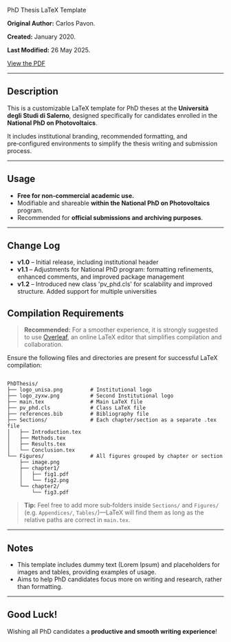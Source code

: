 PhD Thesis LaTeX Template

**Original Author:** Carlos Pavon.

**Created:** January 2020.

**Last Modified:** 26 May 2025.

[View the PDF](./Phd_thesis_template.pdf)

---

## Description

This is a customizable LaTeX template for PhD theses at the **Università degli Studi di Salerno**, designed specifically for candidates enrolled in the **National PhD on Photovoltaics**.

It includes institutional branding, recommended formatting, and pre‑configured environments to simplify the thesis writing and submission process.

---

## Usage

* **Free for non‑commercial academic use.**
* Modifiable and shareable **within the National PhD on Photovoltaics** program.
* Recommended for **official submissions and archiving purposes**.

---

## Change Log

* **v1.0** – Initial release, including institutional header
* **v1.1** – Adjustments for National PhD program: formatting refinements, enhanced comments, and improved package management
* **v1.2** – Introduced new class 'pv_phd.cls' for scalability and improved structure. Added support for multiple universities

## Compilation Requirements

> **Recommended:** For a smoother experience, it is strongly suggested to use [Overleaf](https://www.overleaf.com/), an online LaTeX editor that simplifies compilation and collaboration.

Ensure the following files and directories are present for successful LaTeX compilation:

```text

PhDThesis/
├── logo_unisa.png         # Institutional logo
├── logo_zyxw.png          # Second Institutional logo
├── main.tex               # Main LaTeX file
├── pv_phd.cls             # Class LaTeX file
├── references.bib         # Bibliography file
├── Sections/              # Each chapter/section as a separate .tex file
│   ├── Introduction.tex
│   ├── Methods.tex
│   ├── Results.tex
│   └── Conclusion.tex
└── Figures/               # All figures grouped by chapter or section
    ├── image.png
    ├── chapter1/
    │   ├── fig1.pdf
    │   └── fig2.png
    └── chapter2/
        └── fig3.pdf
```

> **Tip:** Feel free to add more sub‑folders inside `Sections/` and `Figures/` (e.g. `Appendices/`, `Tables/`)—LaTeX will find them as long as the relative paths are correct in `main.tex`.

---

## Notes

* This template includes dummy text (Lorem Ipsum) and placeholders for images and tables, providing examples of usage.
* Aims to help PhD candidates focus more on writing and research, rather than formatting.

---

## Good Luck!

Wishing all PhD candidates a **productive and smooth writing experience**!
